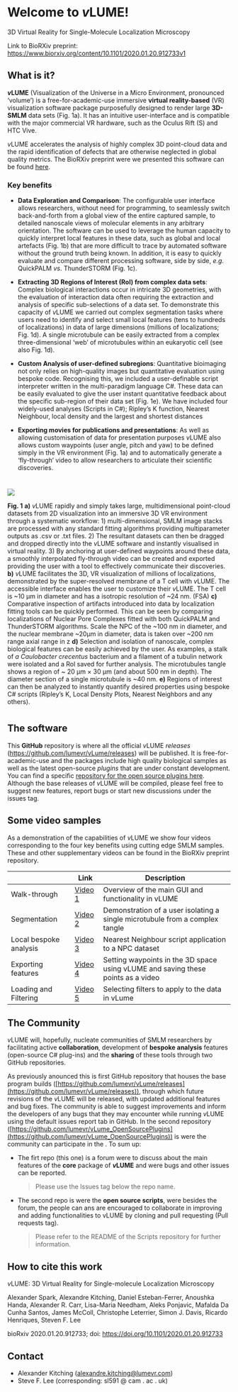 # Welcome to *v*LUME!

3D Virtual Reality for Single-Molecule Localization Microscopy

Link to BioRXiv preprint: https://www.biorxiv.org/content/10.1101/2020.01.20.912733v1

## What is it?

***v*LUME** (Visualization of the Universe in a Micro Environment, pronounced ‘volume’) is a free-for-academic-use immersive **virtual reality-based** (VR) visualization software package purposefully designed to render large **3D-SMLM** data sets (Fig. 1a). It has an intuitive user-interface and is compatible with the major commercial VR hardware, such as the Oculus Rift (S) and HTC Vive. 

*v*LUME accelerates the analysis of highly complex 3D point-cloud data and the rapid identification of defects that are otherwise neglected in global quality metrics. The BioRXiv preprint were we presented this software can be found [here](https://www.biorxiv.org/content/10.1101/2020.01.20.912733v1).

### Key benefits

- **Data Exploration and Comparison**: The configurable user interface allows researchers, without need for programming, to seamlessly switch back-and-forth from a global view of the entire captured sample, to detailed nanoscale views of molecular elements in any arbitrary orientation. The software can be used to leverage the human capacity to quickly interpret local features in these data, such as global and local artefacts (Fig. 1b) that are more difficult to trace by automated software without the ground truth being known. In addition, it is easy to quickly evaluate and compare different processing software, side by side, *e.g*. QuickPALM *vs*. ThunderSTORM (Fig. 1c).

- **Extracting 3D Regions of Interest (RoI) from complex data sets**: Complex biological interactions occur in intricate 3D geometries, with the evaluation of interaction data often requiring the extraction and analysis of specific sub-selections of a data set. To demonstrate this capacity of *v*LUME we carried out complex segmentation tasks where users need to identify and select small local features (tens to hundreds of localizations) in data of large dimensions (millions of localizations; Fig. 1d). A single microtubule can be easily extracted from a complex three-dimensional ‘web’ of microtubules within an eukaryotic cell (see also Fig. 1d).

- **Custom Analysis of user-defined subregions**: Quantitative bioimaging not only relies on high-quality images but quantitative evaluation using bespoke code. Recognising this, we included a user-definable script interpreter written in the multi-paradigm language C#. These data can be easily evaluated to give the user instant quantitative feedback about the specific sub-region of their data set (Fig. 1e). We have included four widely-used analyses (Scripts in C#); Ripley’s K function, Nearest Neighbour, local density and the largest and shortest distances

- **Exporting movies for publications and presentations**: As well as allowing customisation of data for presentation purposes *v*LUME also allows custom waypoints (user angle, pitch and yaw) to be defined simply in the VR environment (Fig. 1a) and to automatically generate a ‘fly-through’ video to allow researchers to articulate their scientific discoveries.

#
![](https://www.biorxiv.org/content/biorxiv/early/2020/01/21/2020.01.20.912733/F1.large.jpg?width=800&height=600&carousel=1)

**Fig. 1** **a)**  *v*LUME rapidly and simply takes large, multidimensional point-cloud datasets from 2D visualization into an immersive 3D VR environment through a systematic workflow: 1) multi-dimensional, SMLM image stacks are processed with any standard fitting algorithms providing multiparameter outputs as .csv or .txt files. 2) The resultant datasets can then be dragged and dropped directly into the *v*LUME software and instantly visualised in virtual reality. 3) By anchoring at user-defined waypoints around these data, a smoothly interpolated fly-through video can be created and exported providing the user with a tool to effectively communicate their discoveries. **b)**  *v*LUME facilitates the 3D, VR visualization of millions of localizations, demonstrated by the super-resolved membrane of a T cell with *v*LUME. The accessible interface enables the user to customize their *v*LUME. The T cell is ~10 μm in diameter and has a isotropic resolution of ~24 nm. (FSA) **c)** Comparative inspection of artifacts introduced into data by localization fitting tools can be quickly performed. This can be seen by comparing localizations of Nuclear Pore Complexes fitted with both QuickPALM and ThunderSTORM algorithms. Scale the NPC of the ~100 nm in diameter, and the nuclear membrane ~20μm in diameter, data is taken over ~200 nm range axial range in z **d)** Selection and isolation of nanoscale, complex biological features can be easily achieved by the user. As examples, a stalk of _a Caulobacter crecentus_ bacterium and a filament of a tubulin network were isolated and a Rol saved for further analysis. The microtubules tangle shows a region of ~ 20 μm × 30 μm (and about 500 nm in depth). The diameter section of a single microtubule is ~40 nm. **e)** Regions of interest can then be analyzed to instantly quantify desired properties using bespoke C# scripts (Ripley’s K, Local Density Plots, Nearest Neighbors and any others).
#

## The software

This **GitHub** repository is where all the official *v*LUME *releases* (https://github.com/lumevr/vLume/releases) will be published. It is free-for-academic-use and the packages include high quality biological samples as well as the latest open-source *plugins* that are under constant development. You can find a specific [repository for the open source plugins here](https://github.com/lumevr/vLume_OpenSourcePlugins). Although the base releases of *v*LUME will be compiled, please feel free to suggest new features, report bugs or start new discussions under the issues tag.

## Some video samples

As a demonstration of the capabilities of *v*LUME we show four videos corresponding to the four key benefits using cutting edge SMLM samples. These and other supplementary videos can be found in the BioRXiv preprint repository.

|                |Link                          |Description                         |
|----------------|---------------------------------|-----------------------------|
|Walk-through     |[Video 1](https://youtu.be/6yx_sayhsiA)           |Overview of the main GUI and functionality in vLUME             |
|Segmentation         |[Video 2](https://youtu.be/J4xSNBVk0wM)             |Demonstration of a user isolating a single microtubule from a complex tangle            |
|Local bespoke analysis          |[Video 3](https://youtu.be/nFNMJE82uMw) |Nearest Neighbour script application to a NPC dataset|
|Exporting features          |[Video 4](https://youtu.be/FAa1C8JPF8o) |Setting waypoints in the 3D space using vLUME and saving these points as a video|
|Loading and Filtering          |[Video 5](https://youtu.be/IRyPPHqAEY8) |Selecting filters to apply to the data in vLume|


## The Community

*v*LUME will, hopefully, nucleate communities of SMLM researchers by facilitating active **collaboration**, development of **bespoke analysis** features (open-source C# plug-ins) and the **sharing** of these tools through two GitHub repositories.

As previously anounced this is first GitHub repository that houses the base program builds ([https://github.com/lumevr/vLume/releases](https://github.com/lumevr/vLume/releases)), through which future revisions of the *v*LUME will be released, with updated additional features and bug fixes. The community is able to suggest improvements and inform the developers of any bugs that they may encounter while running *v*LUME using the default issues report tab in GitHub. In the second repository ([https://github.com/lumevr/vLume_OpenSourcePlugins](https://github.com/lumevr/vLume_OpenSourcePlugins)) is were the community can participate in the  . To sum up:

- The firt repo (this one) is a forum were to discuss about the main features of the **core** package of ***v*LUME** and were bugs and other issues can be reported.

	> Please use the Issues tag below the repo name.
	
- The second repo is were the **open source scripts**, were besides the forum, the people can ans are encouraged to collaborate in improving and adding functionalities to vLUME by cloning and pull requesting (Pull requests tag).

	> Please refer to the README of the Scripts repository for further information.

## How to cite this work

*v*LUME: 3D Virtual Reality for Single-molecule Localization Microscopy

Alexander  Spark,  Alexandre  Kitching,  Daniel  Esteban-Ferrer,  Anoushka  Handa,  Alexander R.  Carr,  Lisa-Maria  Needham,  Aleks  Ponjavic,  Mafalda Da Cunha  Santos,  James  McColl,  Christophe  Leterrier,  Simon J.  Davis,  Ricardo  Henriques,  Steven F.  Lee

bioRxiv 2020.01.20.912733; doi:  https://doi.org/10.1101/2020.01.20.912733

## Contact

- Alexander Kitching (alexandre.kitching@lumevr.com)
- Steve F. Lee (corresponding: sl591 @ cam . ac . uk)
